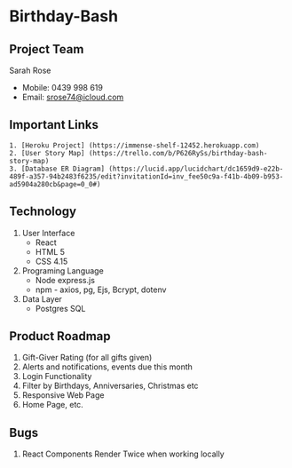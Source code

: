 # Birthday-Bash

## Project Team

Sarah Rose 
 - Mobile: 0439 998 619
 - Email: srose74@icloud.com

## Important Links

    1. [Heroku Project] (https://immense-shelf-12452.herokuapp.com)
    2. [User Story Map] (https://trello.com/b/P626RySs/birthday-bash-story-map)
    3. [Database ER Diagram] (https://lucid.app/lucidchart/dc1659d9-e22b-489f-a357-94b2483f6235/edit?invitationId=inv_fee50c9a-f41b-4b09-b953-ad5904a280cb&page=0_0#)

## Technology

1. User Interface
    - React
    - HTML 5
    - CSS 4.15
2. Programing Language
    - Node express.js
    - npm - axios, pg, Ejs, Bcrypt, dotenv
3. Data Layer
    - Postgres SQL

## Product Roadmap

1. Gift-Giver Rating (for all gifts given)
2. Alerts and notifications, events due this month
3. Login Functionality
4. Filter by Birthdays, Anniversaries, Christmas etc
5. Responsive Web Page
6. Home Page, etc.

## Bugs

1. React Components Render Twice when working locally

